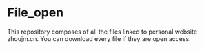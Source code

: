 # File_open
This repository composes of all the files linked to personal website zhoujm.cn. You can download every file if they are open access.
